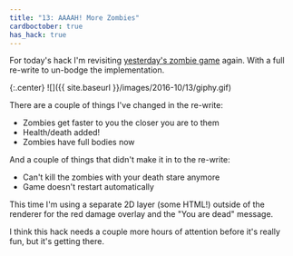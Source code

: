 ```yaml
---
title: "13: AAAAH! More Zombies"
cardboctober: true
has_hack: true
---
```


For today's hack I'm revisiting [yesterday's zombie game](/post/cardboctober-12) again. With a full re-write to un-bodge the implementation.

<!-- more -->

{:.center}
![]({{ site.baseurl }}/images/2016-10/13/giphy.gif)

There are a couple of things I've changed in the re-write:

- Zombies get faster to you the closer you are to them
- Health/death added!
- Zombies have full bodies now

And a couple of things that didn't make it in to the re-write:

- Can't kill the zombies with your death stare anymore
- Game doesn't restart automatically

This time I'm using a separate 2D layer (some HTML!) outside of the renderer for the red damage overlay and the "You are dead" message.

I think this hack needs a couple more hours of attention before it's really fun, but it's getting there.
